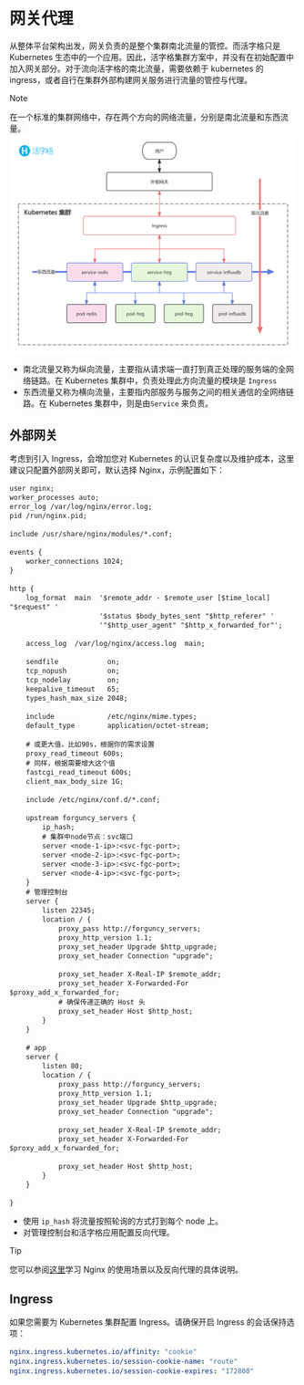 # 网关代理

从整体平台架构出发，网关负责的是整个集群南北流量的管控。而活字格只是 Kubernetes 生态中的一个应用。因此，活字格集群方案中，并没有在初始配置中加入网关部分。对于流向活字格的南北流量，需要依赖于 kubernetes 的 ingress，或者自行在集群外部构建网关服务进行流量的管控与代理。

> [!NOTE]
> 在一个标准的集群网络中，存在两个方向的网络流量，分别是南北流量和东西流量。
> ![集群流量走向](../images/cluster-traffic.png)
>
> -   南北流量又称为纵向流量，主要指从请求端一直打到真正处理的服务端的全网络链路。在 Kubernetes 集群中，负责处理此方向流量的模块是 `Ingress`
> -   东西流量又称为横向流量，主要指内部服务与服务之间的相关通信的全网络链路。在 Kubernetes 集群中，则是由`Service` 来负责。

## 外部网关

考虑到引入 Ingress，会增加您对 Kubernetes 的认识复杂度以及维护成本，这里建议只配置外部网关即可，默认选择 Nginx，示例配置如下：

```nginx
user nginx;
worker_processes auto;
error_log /var/log/nginx/error.log;
pid /run/nginx.pid;

include /usr/share/nginx/modules/*.conf;

events {
    worker_connections 1024;
}

http {
    log_format  main  '$remote_addr - $remote_user [$time_local] "$request" '
                      '$status $body_bytes_sent "$http_referer" '
                      '"$http_user_agent" "$http_x_forwarded_for"';

    access_log  /var/log/nginx/access.log  main;

    sendfile            on;
    tcp_nopush          on;
    tcp_nodelay         on;
    keepalive_timeout   65;
    types_hash_max_size 2048;

    include             /etc/nginx/mime.types;
    default_type        application/octet-stream;

    # 或更大值，比如90s，根据你的需求设置
    proxy_read_timeout 600s;
    # 同样，根据需要增大这个值
    fastcgi_read_timeout 600s;
    client_max_body_size 1G;

    include /etc/nginx/conf.d/*.conf;

    upstream forguncy_servers {
        ip_hash;
        # 集群中node节点：svc端口
        server <node-1-ip>:<svc-fgc-port>;
        server <node-2-ip>:<svc-fgc-port>;
        server <node-3-ip>:<svc-fgc-port>;
        server <node-4-ip>:<svc-fgc-port>;
    }
    # 管理控制台
    server {
        listen 22345;
        location / {
            proxy_pass http://forguncy_servers;
            proxy_http_version 1.1;
            proxy_set_header Upgrade $http_upgrade;
            proxy_set_header Connection "upgrade";

            proxy_set_header X-Real-IP $remote_addr;
            proxy_set_header X-Forwarded-For $proxy_add_x_forwarded_for;
            # 确保传递正确的 Host 头
            proxy_set_header Host $http_host;
        }
    }

    # app
    server {
        listen 80;
        location / {
            proxy_pass http://forguncy_servers;
            proxy_http_version 1.1;
            proxy_set_header Upgrade $http_upgrade;
            proxy_set_header Connection "upgrade";

            proxy_set_header X-Real-IP $remote_addr;
            proxy_set_header X-Forwarded-For $proxy_add_x_forwarded_for;

            proxy_set_header Host $http_host;
        }
    }

}
```

-   使用 `ip_hash` 将流量按照轮询的方式打到每个 node 上。
-   对管理控制台和活字格应用配置反向代理。

> [!TIP]
> 您可以参阅[这里](/solution/gateway/introduction)学习 Nginx 的使用场景以及反向代理的具体说明。

## Ingress

如果您需要为 Kubernetes 集群配置 Ingress。请确保开启 Ingress 的会话保持选项：

```yaml
nginx.ingress.kubernetes.io/affinity: "cookie"
nginx.ingress.kubernetes.io/session-cookie-name: "route"
nginx.ingress.kubernetes.io/session-cookie-expires: "172800"
```
